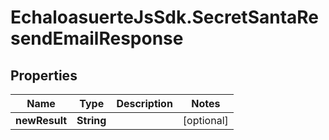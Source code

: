 # EchaloasuerteJsSdk.SecretSantaResendEmailResponse

## Properties

Name | Type | Description | Notes
------------ | ------------- | ------------- | -------------
**newResult** | **String** |  | [optional] 


